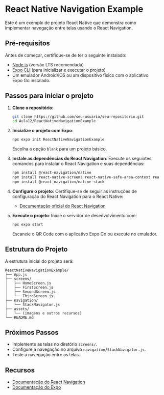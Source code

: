 # React Native Navigation Example

Este é um exemplo de projeto React Native que demonstra como implementar navegação entre telas usando o React Navigation.

## Pré-requisitos

Antes de começar, certifique-se de ter o seguinte instalado:

- [Node.js](https://nodejs.org/) (versão LTS recomendada)
- [Expo CLI](https://docs.expo.dev/get-started/installation/) (para inicializar e executar o projeto)
- Um emulador Android/iOS ou um dispositivo físico com o aplicativo Expo Go instalado.

## Passos para iniciar o projeto

1. **Clone o repositório**:
   ```bash
   git clone https://github.com/seu-usuario/seu-repositorio.git
   cd Aula12/ReactNativeNavigationExample
   ```

2. **Inicialize o projeto com Expo**:
   ```bash
   npx expo init ReactNativeNavigationExample
   ```

   Escolha a opção `blank` para um projeto básico.

3. **Instale as dependências do React Navigation**:
   Execute os seguintes comandos para instalar o React Navigation e suas dependências:
   ```bash
   npm install @react-navigation/native
   npm install react-native-screens react-native-safe-area-context react-native-gesture-handler react-native-reanimated react-native-vector-icons
   npm install @react-navigation/native-stack
   ```

4. **Configure o projeto**:
   Certifique-se de seguir as instruções de configuração do React Navigation para o React Native:
   - [Documentação oficial do React Navigation](https://reactnavigation.org/docs/getting-started)

5. **Execute o projeto**:
   Inicie o servidor de desenvolvimento com:
   ```bash
   npx expo start
   ```

   Escaneie o QR Code com o aplicativo Expo Go ou execute no emulador.

## Estrutura do Projeto

A estrutura inicial do projeto será:

```
ReactNativeNavigationExample/
├── App.js
├── screens/
│   ├── HomeScreen.js
│   ├── FirstScreen.js
│   ├── SecondScreen.js
│   └── ThirdScreen.js
├── navigation/
│   └── StackNavigator.js
├── assets/
│   └── (imagens e outros recursos)
└── README.md
```

## Próximos Passos

- Implemente as telas no diretório `screens/`.
- Configure a navegação no arquivo `navigation/StackNavigator.js`.
- Teste a navegação entre as telas.

## Recursos

- [Documentação do React Navigation](https://reactnavigation.org/)
- [Documentação do Expo](https://docs.expo.dev/)